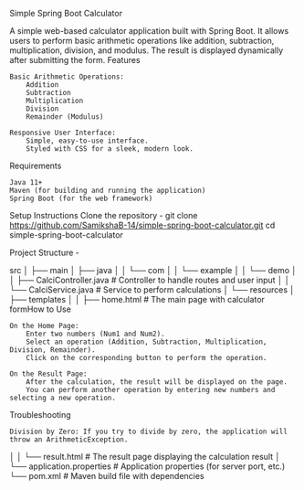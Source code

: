 Simple Spring Boot Calculator

A simple web-based calculator application built with Spring Boot. It allows users to perform basic arithmetic operations like addition, subtraction, multiplication, division, and modulus. The result is displayed dynamically after submitting the form.
Features

    Basic Arithmetic Operations:
        Addition
        Subtraction
        Multiplication
        Division
        Remainder (Modulus)

    Responsive User Interface:
        Simple, easy-to-use interface.
        Styled with CSS for a sleek, modern look.

Requirements

    Java 11+
    Maven (for building and running the application)
    Spring Boot (for the web framework)

Setup Instructions
Clone the repository - git clone https://github.com/SamikshaB-14/simple-spring-boot-calculator.git
cd simple-spring-boot-calculator

Project Structure - 

src
│
├── main
│   ├── java
│   │   └── com
│   │       └── example
│   │           └── demo
│   │               ├── CalciController.java       # Controller to handle routes and user input
│   │               └── CalciService.java          # Service to perform calculations
│   └── resources
│       ├── templates
│       │   ├── home.html                         # The main page with calculator formHow to Use

    On the Home Page:
        Enter two numbers (Num1 and Num2).
        Select an operation (Addition, Subtraction, Multiplication, Division, Remainder).
        Click on the corresponding button to perform the operation.

    On the Result Page:
        After the calculation, the result will be displayed on the page.
        You can perform another operation by entering new numbers and selecting a new operation.

Troubleshooting

    Division by Zero: If you try to divide by zero, the application will throw an ArithmeticException.


│       │   └── result.html                       # The result page displaying the calculation result
│       └── application.properties                # Application properties (for server port, etc.)
└── pom.xml                                      # Maven build file with dependencies
